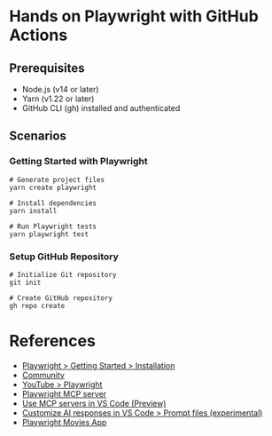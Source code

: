 # Hands on Playwright with GitHub Actions

## Prerequisites

- Node.js (v14 or later)
- Yarn (v1.22 or later)
- GitHub CLI (gh) installed and authenticated

## Scenarios

### Getting Started with Playwright

```shell
# Generate project files
yarn create playwright

# Install dependencies
yarn install

# Run Playwright tests
yarn playwright test
```

### Setup GitHub Repository

```shell
# Initialize Git repository
git init

# Create GitHub repository
gh repo create
```

# References

- [Playwright > Getting Started > Installation](https://playwright.dev/docs/intro)
- [Community](https://playwright.dev/community/welcome)
- [YouTube > Playwright](https://www.youtube.com/@Playwrightdev/videos)
- [Playwright MCP server](https://github.com/microsoft/playwright-mcp)
- [Use MCP servers in VS Code (Preview)](https://code.visualstudio.com/docs/copilot/chat/mcp-servers)
- [Customize AI responses in VS Code > Prompt files (experimental)](https://code.visualstudio.com/docs/copilot/copilot-customization#_prompt-files-experimental)
- [Playwright Movies App](https://github.com/debs-obrien/playwright-movies-app)

